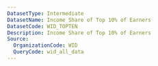 ```yaml
---
DatasetType: Intermediate
DatasetName: Income Share of Top 10% of Earners
DatasetCode: WID_TOPTEN
Description: Income Share of Top 10% of Earners
Source:
  OrganizationCode: WID
  QueryCode: wid_all_data
---
```

